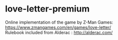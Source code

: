 # love-letter-premium

Online implementation of the game by Z-Man Games: https://www.zmangames.com/en/games/love-letter/    
Rulebook included from Alderac : http://alderac.com/
